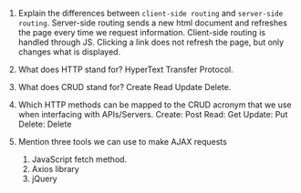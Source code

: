 1.  Explain the differences between `client-side routing` and `server-side routing`.
    Server-side routing sends a new html document and refreshes the page every time we request information. Client-side routing
    is handled through JS. Clicking a link does not refresh the page, but only changes what is displayed.

2.  What does HTTP stand for?
    HyperText Transfer Protocol.

3.  What does CRUD stand for?
    Create Read Update Delete.

4.  Which HTTP methods can be mapped to the CRUD acronym that we use when interfacing with APIs/Servers.
    Create: Post
    Read: Get
    Update: Put
    Delete: Delete 

5.  Mention three tools we can use to make AJAX requests
    1) JavaScript fetch method.
    2) Axios library
    3) jQuery
